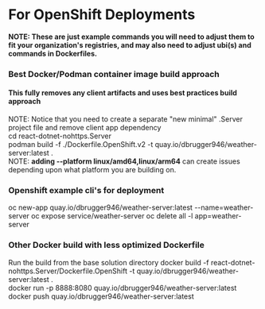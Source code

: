 # For OpenShift Deployments
**NOTE: These are just example commands you will need to adjust them to fit your organization's registries, and may also need to adjust ubi(s) and commands in Dockerfiles.**
### Best Docker/Podman container image build approach
#### This fully removes any client artifacts and uses best practices build approach
NOTE:  Notice that you need to create a separate "new minimal" .Server project file and remove client app dependency  
cd react-dotnet-nohttps.Server  
podman build  -f ./Dockerfile.OpenShift.v2 -t quay.io/dbrugger946/weather-server:latest  .  
NOTE: **adding  --platform linux/amd64,linux/arm64** can create issues depending upon what platform you are building on.


### Openshift example cli's for deployment
oc new-app quay.io/dbrugger946/weather-server:latest --name=weather-server
oc expose service/weather-server
oc delete all -l app=weather-server

### Other Docker build with less optimized Dockerfile
Run the build from the base solution directory
docker build  -f react-dotnet-nohttps.Server/Dockerfile.OpenShift -t quay.io/dbrugger946/weather-server:latest  .  
docker run -p 8888:8080 quay.io/dbrugger946/weather-server:latest  
docker push quay.io/dbrugger946/weather-server:latest
